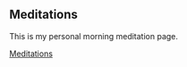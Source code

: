 ## Meditations

This is my personal morning meditation page.


[Meditations](https://minotaurengineer.github.io/meditations/)
